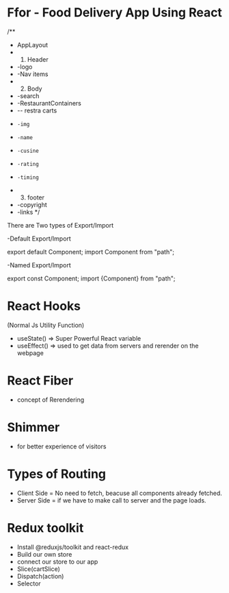 # Ffor - Food Delivery App Using React

/**
 * AppLayout
 * 1. Header
 * -logo
 * -Nav items
 * 2. Body 
 * -search
 * -RestaurantContainers
 *   -- restra carts
 *     -img
 *     -name
 *     -cusine
 *     -rating
 *     -timing
 * 3. footer 
 * -copyright 
 * -links
 */

 

 There are Two types of Export/Import


 -Default Export/Import

 export default Component;
 import Component from "path";


 -Named Export/Import

 export const Component;
 import {Component} from "path";




# React Hooks 
(Normal Js Utility Function)
  - useState() => Super Powerful React variable
  - useEffect() => used to get data from servers and rerender on the webpage

# React Fiber
  - concept of Rerendering

# Shimmer
 - for better experience of visitors

# Types of Routing 
 - Client Side = No need to fetch, beacuse all components already fetched.
 - Server Side = if we have to make call to server and the page loads.

# Redux toolkit
- Install @reduxjs/toolkit  and react-redux
- Build our own store
- connect our store to our app
- Slice(cartSlice)
- Dispatch(action)
- Selector
